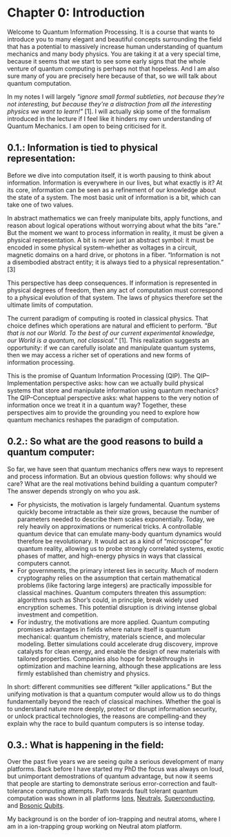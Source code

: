 # Chapter 0: Introduction
Welcome to Quantum Information Processing. It is a course that wants to introduce you to many elegant and beautiful concepts surrounding the field that has a potential to massively increase human understanding of quantum mechanics and many body physics. You are taking it at a very special time, because it seems that we start to see some early signs that the whole venture of quantum computing is perhaps not that hopeless. And I am also sure many of you are precisely here because of that, so we will talk about quantum computation.

In my notes I will largely _"ignore small formal subtleties, not because they're not interesting, but because they're a distraction from all the interesting physics we want to learn!"_ [1]. I will actually skip some of the formalism introduced in the lecture if I feel like it hinders my own understanding of Quantum Mechanics. I am open to being criticised for it. 

## 0.1.: Information is tied to physical representation:
Before we dive into computation itself, it is worth pausing to think about information. Information is everywhere in our lives, but what exactly is it? At its core, information can be seen as a refinement of our knowledge about the state of a system. The most basic unit of information is a bit, which can take one of two values.

In abstract mathematics we can freely manipulate bits, apply functions, and reason about logical operations without worrying about what the bits “are.” But the moment we want to process information in reality, it must be given a physical representation. A bit is never just an abstract symbol: it must be encoded in some physical system-whether as voltages in a circuit, magnetic domains on a hard drive, or photons in a fiber. “Information is not a disembodied abstract entity; it is always tied to a physical representation.” [3]

This perspective has deep consequences. If information is represented in physical degrees of freedom, then any act of computation must correspond to a physical evolution of that system. The laws of physics therefore set the ultimate limits of computation.

The current paradigm of computing is rooted in classical physics. That choice defines which operations are natural and efficient to perform. _"But that is not our World. To the best of our current experimental knowledge, our World is a quantum, not classical."_ [1]. This realization suggests an opportunity: if we can carefully isolate and manipulate quantum systems, then we may access a richer set of operations and new forms of information processing.

This is the promise of Quantum Information Processing (QIP). The QIP–Implementation perspective asks: how can we actually build physical systems that store and manipulate information using quantum mechanics? The QIP–Conceptual perspective asks: what happens to the very notion of information once we treat it in a quantum way? Together, these perspectives aim to provide the grounding you need to explore how quantum mechanics reshapes the paradigm of computation.

## 0.2.: So what are the good reasons to build a quantum computer:
So far, we have seen that quantum mechanics offers new ways to represent and process information. But an obvious question follows: why should we care? What are the real motivations behind building a quantum computer? The answer depends strongly on who you ask.
- For physicists, the motivation is largely fundamental. Quantum systems quickly become intractable as their size grows, because the number of parameters needed to describe them scales exponentially. Today, we rely heavily on approximations or numerical tricks. A controllable quantum device that can emulate many-body quantum dynamics would therefore be revolutionary. It would act as a kind of “microscope” for quantum reality, allowing us to probe strongly correlated systems, exotic phases of matter, and high-energy physics in ways that classical computers cannot.
- For governments, the primary interest lies in security. Much of modern cryptography relies on the assumption that certain mathematical problems (like factoring large integers) are practically impossible for classical machines. Quantum computers threaten this assumption: algorithms such as Shor’s could, in principle, break widely used encryption schemes. This potential disruption is driving intense global investment and competition.
- For industry, the motivations are more applied. Quantum computing promises advantages in fields where nature itself is quantum mechanical: quantum chemistry, materials science, and molecular modeling. Better simulations could accelerate drug discovery, improve catalysts for clean energy, and enable the design of new materials with tailored properties. Companies also hope for breakthroughs in optimization and machine learning, although these applications are less firmly established than chemistry and physics.

In short: different communities see different “killer applications.” But the unifying motivation is that a quantum computer would allow us to do things fundamentally beyond the reach of classical machines. Whether the goal is to understand nature more deeply, protect or disrupt information security, or unlock practical technologies, the reasons are compelling-and they explain why the race to build quantum computers is so intense today.


## 0.3.: What is happening in the field:
Over the past five years we are seeing quite a serious development of many platforms. Back before I have started my PhD the focus was always on loud, but unimportant demostrations of quantum advantage, but now it seems that people are starting to demonstrate serious error-correction and fault-tolerance computing attempts. Path towards fault tolerant quantum computation was shown in all platforms [Ions](https://journals.aps.org/prl/pdf/10.1103/PhysRevLett.133.180601), [Neutrals](https://www.nature.com/articles/s41586-023-06927-3), [Superconducting](https://www.nature.com/articles/s41586-024-08449-y), and [Bosonic Qubits](https://www.nature.com/articles/s41567-021-01487-7). 

My background is on the border of ion-trapping and neutral atoms, where I am in a ion-trapping group working on Neutral atom platform. 









